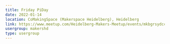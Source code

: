 ```yaml
---
title: Friday PiDay
date: 2022-01-14
location: CoMakingSpace (Makerspace Heidelberg), Heidelberg
link: https://www.meetup.com/Heidelberg-Makers-Meetup/events/mkbgrsydccbsb/
usergroup: makershd
type: usergroup
---
```

